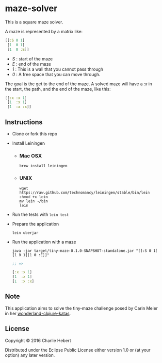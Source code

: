 ﻿# maze-solver

This is a square maze solver.

A maze is represented by a matrix like:

```clojure
[[:S 0 1]
 [1  0 1]
 [1  0 :E]]
```

- _S_ : start of the maze
- _E_ : end of the maze
- _1_ : This is a wall that you cannot pass through
- _0_ : A free space that you can move through.

The goal is the get to the end of the maze.  A solved maze will have a
_:x_ in the start, the path, and the end of the maze, like this:

```clojure
[[:x :x 1]
 [1  :x 1]
 [1  :x :x]]
```

## Instructions

- Clone or fork this repo

- Install Leiningen
    * ### Mac OSX
    
      ```shell
      brew install leiningen
      ```

    * ### UNIX
      
      ```shell
      wget https://raw.github.com/technomancy/leiningen/stable/bin/lein
      chmod +x lein
      mv lein ~/bin
      lein
      ```

- Run the tests with `lein test`
- Prepare the application

    ```shell
    lein uberjar
    ```

- Run the application with a maze

    ```shell
    java -jar target/tiny-maze-0.1.0-SNAPSHOT-standalone.jar "[[:S 0 1][1 0 1][1 0 :E]]"
    ```

    ```clojure
    ;; =>
    
    [:x :x 1]
    [1  :x 1]
    [1  :x :x]
    ```

## Note

This application aims to solve the tiny-maze challenge posed by Carin Meier in her
[wonderland-clojure-katas](https://github.com/gigasquid/wonderland-clojure-katas).

## License

Copyright © 2016 Charlie Hebert

Distributed under the Eclipse Public License either version 1.0 or (at
your option) any later version.
